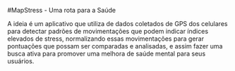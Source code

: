 #MapStress - Uma rota para a Saúde

A ideia é um aplicativo que utiliza de dados coletados de GPS dos celulares para detectar padrões de movimentações que podem indicar índices elevados de stress, normalizando essas movimentações para gerar pontuações que possam ser comparadas e analisadas, e assim fazer uma busca ativa para promover uma melhora de saúde mental para seus usuários.

